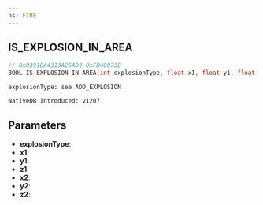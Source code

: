 ```yaml
---
ns: FIRE
---
```

## IS_EXPLOSION_IN_AREA

```c
// 0x8391BA4313A25AD3 0xFB40075B
BOOL IS_EXPLOSION_IN_AREA(int explosionType, float x1, float y1, float z1, float x2, float y2, float z2);
```

```
explosionType: see ADD_EXPLOSION

NativeDB Introduced: v1207
```

## Parameters
* **explosionType**:
* **x1**:
* **y1**:
* **z1**:
* **x2**:
* **y2**:
* **z2**:
